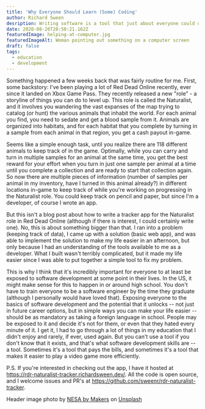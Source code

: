 ```yaml
---
title: 'Why Everyone Should Learn (Some) Coding'
author: Richard Sween
desription: Writing software is a tool that just about everyone could use at some point in their life.
date: 2020-08-26T20:50:21.162Z
featuredImage: helping-at-computer.jpg
featuredImageAlt: Woman pointing out something on a computer screen
draft: false
tags:
  - education
  - development
---
```


Something happened a few weeks back that was fairly routine for me. First, some backstory: I've been playing a lot of Red Dead Online recently, ever since it landed on Xbox Game Pass. They recently released a new "role" - a storyline of things you can do to level up. This role is called the Naturalist, and it involves you wandering the vast expanses of the map trying to catalog (or hunt) the various animals that inhabit the world. For each animal you find, you need to sedate and get a blood sample from it. Animals are organized into habitats, and for each habitat that you complete by turning in a sample from each animal in that region, you get a cash payout in-game.

Seems like a simple enough task, until you realize there are 118 different animals to keep track of in the game. Optimally, while you can carry and turn in multiple samples for an animal at the same time, you get the best reward for your effort when you turn in just one sample per animal at a time until you complete a collection and are ready to start that collection again. So now there are multiple pieces of information (number of samples per animal in my inventory, have I turned in this animal already?) in different locations in-game to keep track of while you're working on progressing in the Naturalist role. You could keep track on pencil and paper, but since I'm a developer, of course I wrote an app.

But this isn't a blog post about how to write a tracker app for the Naturalist role in Red Dead Online (although if there is interest, I could certainly write one). No, this is about something bigger than that. I ran into a problem (keeping track of data), I came up with a solution (basic web app), and was able to implement the solution to make my life easier in an afternoon, but only because I had an understanding of the tools available to me as a developer. What I built wasn't terribly complicated, but it made my life easier since I was able to put together a simple tool to fix my problem.

This is why I think that it's incredibly important for everyone to at least be exposed to software development at some point in their lives. In the US, it might make sense for this to happen in or around high school. You don't have to train everyone to be a software engineer by the time they graduate (although I personally would have loved that). Exposing everyone to the basics of software development and the potential that it unlocks -- not just in future career options, but in simple ways you can make your life easier -- should be as mandatory as taking a foreign language in school. People may be exposed to it and decide it's not for them, or even that they hated every minute of it. I get it, I had to go through a lot of things in my education that I didn't enjoy and rarely, if ever, used again. But you can't use a tool if you don't know that it exists, and that's what software development skills are -- a tool. Sometimes it's a tool that pays the bills, and sometimes it's a tool that makes it easier to play a video game more efficiently.

P.S. If you're interested in checking out the app, I have it hosted at https://rdr-naturalist-tracker.richardsween.dev/. All the code is open source, and I welcome issues and PR's at https://github.com/sweenr/rdr-naturalist-tracker.

<span>Header image photo by <a href="https://unsplash.com/@nesabymakers?utm_source=unsplash&amp;utm_medium=referral&amp;utm_content=creditCopyText">NESA by Makers</a> on <a href="https://unsplash.com/s/photos/classroom?utm_source=unsplash&amp;utm_medium=referral&amp;utm_content=creditCopyText">Unsplash</a></span>
